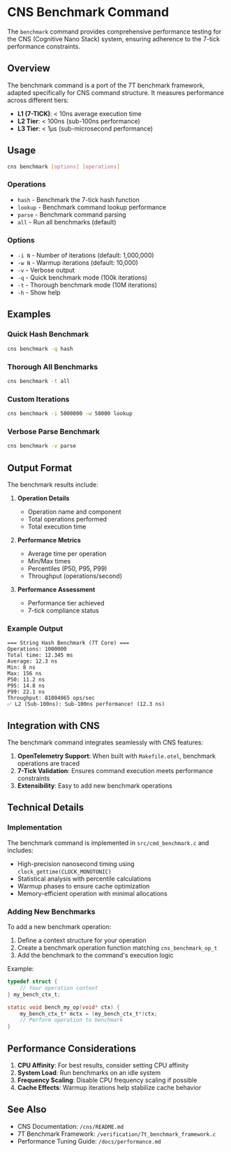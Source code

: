 # CNS Benchmark Command

The `benchmark` command provides comprehensive performance testing for the CNS (Cognitive Nano Stack) system, ensuring adherence to the 7-tick performance constraints.

## Overview

The benchmark command is a port of the 7T benchmark framework, adapted specifically for CNS command structure. It measures performance across different tiers:

- **L1 (7-TICK)**: < 10ns average execution time
- **L2 Tier**: < 100ns (sub-100ns performance)
- **L3 Tier**: < 1μs (sub-microsecond performance)

## Usage

```bash
cns benchmark [options] [operations]
```

### Operations

- `hash` - Benchmark the 7-tick hash function
- `lookup` - Benchmark command lookup performance
- `parse` - Benchmark command parsing
- `all` - Run all benchmarks (default)

### Options

- `-i N` - Number of iterations (default: 1,000,000)
- `-w N` - Warmup iterations (default: 10,000)
- `-v` - Verbose output
- `-q` - Quick benchmark mode (100k iterations)
- `-t` - Thorough benchmark mode (10M iterations)
- `-h` - Show help

## Examples

### Quick Hash Benchmark
```bash
cns benchmark -q hash
```

### Thorough All Benchmarks
```bash
cns benchmark -t all
```

### Custom Iterations
```bash
cns benchmark -i 5000000 -w 50000 lookup
```

### Verbose Parse Benchmark
```bash
cns benchmark -v parse
```

## Output Format

The benchmark results include:

1. **Operation Details**
   - Operation name and component
   - Total operations performed
   - Total execution time

2. **Performance Metrics**
   - Average time per operation
   - Min/Max times
   - Percentiles (P50, P95, P99)
   - Throughput (operations/second)

3. **Performance Assessment**
   - Performance tier achieved
   - 7-tick compliance status

### Example Output

```
=== String Hash Benchmark (7T Core) ===
Operations: 1000000
Total time: 12.345 ms
Average: 12.3 ns
Min: 8 ns
Max: 156 ns
P50: 11.2 ns
P95: 14.8 ns
P99: 22.1 ns
Throughput: 81004065 ops/sec
✅ L2 (Sub-100ns): Sub-100ns performance! (12.3 ns)
```

## Integration with CNS

The benchmark command integrates seamlessly with CNS features:

1. **OpenTelemetry Support**: When built with `Makefile.otel`, benchmark operations are traced
2. **7-Tick Validation**: Ensures command execution meets performance constraints
3. **Extensibility**: Easy to add new benchmark operations

## Technical Details

### Implementation

The benchmark command is implemented in `src/cmd_benchmark.c` and includes:

- High-precision nanosecond timing using `clock_gettime(CLOCK_MONOTONIC)`
- Statistical analysis with percentile calculations
- Warmup phases to ensure cache optimization
- Memory-efficient operation with minimal allocations

### Adding New Benchmarks

To add a new benchmark operation:

1. Define a context structure for your operation
2. Create a benchmark operation function matching `cns_benchmark_op_t`
3. Add the benchmark to the command's execution logic

Example:
```c
typedef struct {
    // Your operation context
} my_bench_ctx_t;

static void bench_my_op(void* ctx) {
    my_bench_ctx_t* mctx = (my_bench_ctx_t*)ctx;
    // Perform operation to benchmark
}
```

## Performance Considerations

1. **CPU Affinity**: For best results, consider setting CPU affinity
2. **System Load**: Run benchmarks on an idle system
3. **Frequency Scaling**: Disable CPU frequency scaling if possible
4. **Cache Effects**: Warmup iterations help stabilize cache behavior

## See Also

- CNS Documentation: `/cns/README.md`
- 7T Benchmark Framework: `/verification/7t_benchmark_framework.c`
- Performance Tuning Guide: `/docs/performance.md`